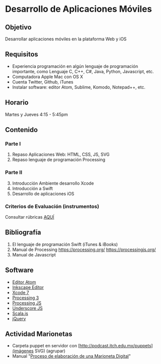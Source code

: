 # Desarrollo de Aplicaciones Móviles

## Objetivo
Desarrollar aplicaciones móviles en la plataforma Web y iOS

## Requisitos
* Experiencia programación en algún lenguaje de programación importante, como Lenguaje C, C++, C#, Java, Python, Javascript, etc.
* Computadora Apple Mac con OS X
* Cuenta Twitter, Github, iTunes
* Instalar software: editor Atom, Sublime, Komodo, Notepad++, etc.

## Horario
  Martes y Jueves 4:15 - 5:45pm

## Contenido

### Parte I
1. Repaso Aplicaciones Web: HTML, CSS, JS, SVG
2. Repaso lenguaje de programación Processing

### Parte II
3. Introducción Ambiente desarrollo Xcode
4. Introducción a Swift
5. Desarrollo de aplicaciones iOS

### Criterios de Evaluación (instrumentos)
Consultar rúbricas [AQUÍ](http://podcast.itch.edu.mx/master-rubric/)

## Bibliografía
1. El lenguaje de programación Swift (iTunes & iBooks)
2. Manual de Processing https://processing.org/  https://processingjs.org/
3. Manual de Javascript

## Software
* [Editor Atom](https://atom.io/)
* [Inkscape Editor](https://inkscape.org/es/descargas/)
* [Xcode 7](http://developer.apple.com)
* [Processing 3](http://processing.org/download)
* [Processing JS](http://processingjs.org/download)
* [Underscore JS](http://underscorejs.org/)
* [Scala.js](http://www.scala-js.org/)
* [jQuery](https://jquery.com/)

## Actividad Marionetas
* Carpeta puppet en servidor con [http://podcast.itch.edu.mx/puppets](imágenes SVG) (agrupar)
* Manual "[Proceso de elaboración de una Marioneta Digital](http://podcast.itch.edu.mx/puppets/ManualElaboracionMarionetaDigital.pdf)" 

